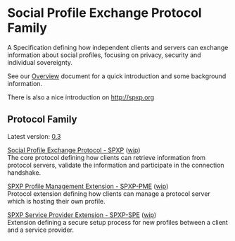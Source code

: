 # Social Profile Exchange Protocol Family
A Specification defining how independent clients and servers can exchange information about social profiles, focusing on
privacy, security and individual sovereignty.

See our [Overview](./Overview.md) document for a quick introduction and some background information.

There is also a nice introduction on http://spxp.org


## Protocol Family

Latest version: [0.3](https://github.com/spxp/spxp-specs/releases/tag/v0.3)

[Social Profile Exchange Protocol - SPXP](https://github.com/spxp/spxp-specs/blob/v0.3/SPXP-Spec.md)  ([wip](./SPXP-Spec.md))  
The core protocol defining how clients can retrieve information from protocol servers, validate the information and
participate in the connection handshake.

[SPXP Profile Management Extension - SPXP-PME](https://github.com/spxp/spxp-specs/blob/v0.3/SPXP-PME-Spec.md)  ([wip](./SPXP-PME-Spec.md))  
Protocol extension defining how clients can manage a protocol server which is hosting their own profile.

[SPXP Service Provider Extension - SPXP-SPE](https://github.com/spxp/spxp-specs/blob/v0.3/SPXP-SPE-Spec.md)  ([wip](./SPXP-SPE-Spec.md))  
Extension defining a secure setup process for new profiles between a client and a service provider.